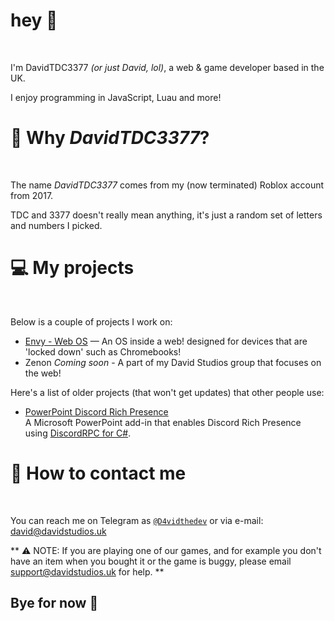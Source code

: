 
  
 <a id="hello-there"> 
 <h1>hey 👋</h1>
 <br> 
  
 I'm DavidTDC3377 <i>(or just David, lol)</I>, a web & game developer based in the UK. 
   
 I enjoy programming in JavaScript, Luau and more! 
 
 <a id="why-rblx"> 
 <h1> 🤔 Why <i>DavidTDC3377</i>?</h1>
 <br> 
  
 The name *DavidTDC3377* comes from my (now terminated) Roblox account from 2017. 

TDC and 3377 doesn't really mean anything, it's just a random set of letters and numbers I picked.
  
  
 <a id="my-projects"> 
<h1> 💻 My projects </h1>
 <br> 
  
 Below is a couple of projects I work on: 
  
 * [Envy - Web OS](https://github.com/envywebos/envywebos.github.io) — An OS inside a web! designed for devices that are 'locked down' such as Chromebooks!
 * Zenon *Coming soon* - A part of my David Studios group that focuses on the web!
  
 Here's a list of older projects (that won't get updates) that other people use: 
  
 * [PowerPoint Discord Rich Presence](https://github.com/datkat21/PowerPoint-Discord-RPC)     
   A Microsoft PowerPoint add-in that enables Discord Rich Presence using [DiscordRPC for C#](https://github.com/Lachee/discord-rpc-csharp). 
  
 <a id="contact-me"> 
 <h1> 💬 How to contact me </h1>
 <br> 
  
 You can reach me on Telegram as [`@D4vidthedev`](https://t.me/D4vidthedev) or via e-mail: [david@davidstudios.uk](mailto:david@davidstudios.uk) 

** ⚠️ NOTE: If you are playing one of our games, and for example you don't have an item when you bought it or the game is buggy, please email [support@davidstudios.uk](mailto:support@davidstudios.uk) for help. **
  
## Bye for now 👋